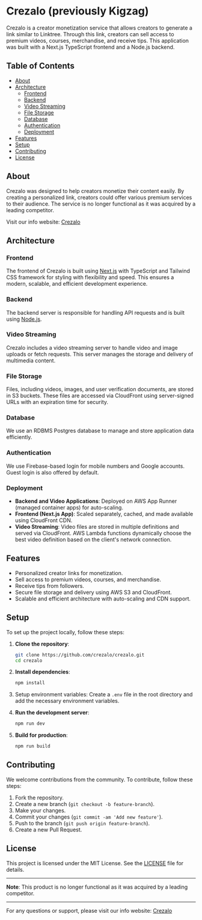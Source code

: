 # Crezalo (previously Kigzag)

Crezalo is a creator monetization service that allows creators to generate a link similar to Linktree. Through this link, creators can sell access to premium videos, courses, merchandise, and receive tips. This application was built with a Next.js TypeScript frontend and a Node.js backend.

## Table of Contents

- [About](#about)
- [Architecture](#architecture)
  - [Frontend](#frontend)
  - [Backend](#backend)
  - [Video Streaming](#video-streaming)
  - [File Storage](#file-storage)
  - [Database](#database)
  - [Authentication](#authentication)
  - [Deployment](#deployment)
- [Features](#features)
- [Setup](#setup)
- [Contributing](#contributing)
- [License](#license)

## About

Crezalo was designed to help creators monetize their content easily. By creating a personalized link, creators could offer various premium services to their audience. The service is no longer functional as it was acquired by a leading competitor.

Visit our info website: [Crezalo](https://crezalo.github.io/)

## Architecture

### Frontend

The frontend of Crezalo is built using [Next.js](https://nextjs.org/) with TypeScript and Tailwind CSS framework for styling with flexibility and speed. This ensures a modern, scalable, and efficient development experience.

### Backend

The backend server is responsible for handling API requests and is built using [Node.js](https://nodejs.org/).

### Video Streaming

Crezalo includes a video streaming server to handle video and image uploads or fetch requests. This server manages the storage and delivery of multimedia content.

### File Storage

Files, including videos, images, and user verification documents, are stored in S3 buckets. These files are accessed via CloudFront using server-signed URLs with an expiration time for security.

### Database

We use an RDBMS Postgres database to manage and store application data efficiently.

### Authentication

We use Firebase-based login for mobile numbers and Google accounts. Guest login is also offered by default.

### Deployment

- **Backend and Video Applications**: Deployed on AWS App Runner (managed container apps) for auto-scaling.
- **Frontend (Next.js App)**: Scaled separately, cached, and made available using CloudFront CDN.
- **Video Streaming**: Video files are stored in multiple definitions and served via CloudFront. AWS Lambda functions dynamically choose the best video definition based on the client's network connection.

## Features

- Personalized creator links for monetization.
- Sell access to premium videos, courses, and merchandise.
- Receive tips from followers.
- Secure file storage and delivery using AWS S3 and CloudFront.
- Scalable and efficient architecture with auto-scaling and CDN support.

## Setup

To set up the project locally, follow these steps:

1. **Clone the repository**:
   ```bash
   git clone https://github.com/crezalo/crezalo.git
   cd crezalo

2. **Install dependencies**:
   ```bash
   npm install

3. Setup environment variables: Create a `.env` file in the root directory and add the necessary environment variables.

4. **Run the development server**:
   ```bash
   npm run dev

5. **Build for production**:
   ```bash
   npm run build

## Contributing

We welcome contributions from the community. To contribute, follow these steps:

1. Fork the repository.
2. Create a new branch (`git checkout -b feature-branch`).
3. Make your changes.
4. Commit your changes (`git commit -am 'Add new feature'`).
5. Push to the branch (`git push origin feature-branch`).
6. Create a new Pull Request.

## License

This project is licensed under the MIT License. See the [LICENSE](LICENSE) file for details.

---

**Note**: This product is no longer functional as it was acquired by a leading competitor.

---

For any questions or support, please visit our info website: [Crezalo](https://crezalo.github.io/)
